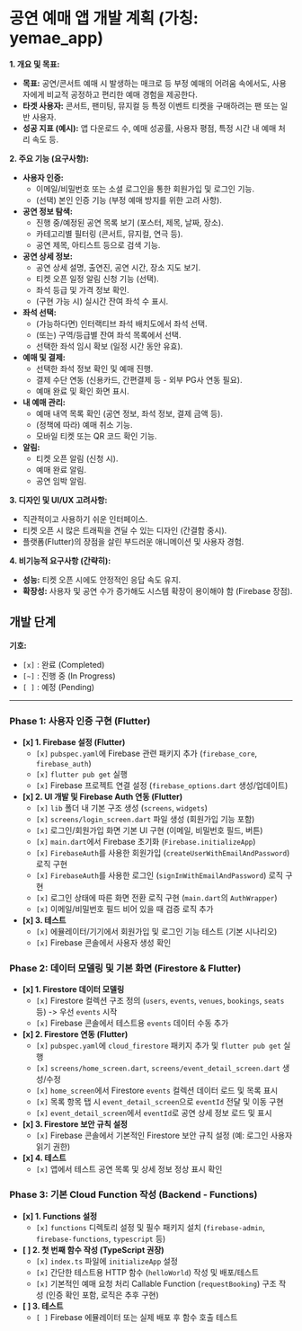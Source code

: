 # 공연 예매 앱 개발 계획 (가칭: yemae_app)

**1. 개요 및 목표:**
*   **목표:** 공연/콘서트 예매 시 발생하는 매크로 등 부정 예매의 어려움 속에서도, 사용자에게 비교적 공정하고 편리한 예매 경험을 제공한다.
*   **타겟 사용자:** 콘서트, 팬미팅, 뮤지컬 등 특정 이벤트 티켓을 구매하려는 팬 또는 일반 사용자.
*   **성공 지표 (예시):** 앱 다운로드 수, 예매 성공률, 사용자 평점, 특정 시간 내 예매 처리 속도 등.

**2. 주요 기능 (요구사항):**
*   **사용자 인증:**
    *   이메일/비밀번호 또는 소셜 로그인을 통한 회원가입 및 로그인 기능.
    *   (선택) 본인 인증 기능 (부정 예매 방지를 위한 고려 사항).
*   **공연 정보 탐색:**
    *   진행 중/예정된 공연 목록 보기 (포스터, 제목, 날짜, 장소).
    *   카테고리별 필터링 (콘서트, 뮤지컬, 연극 등).
    *   공연 제목, 아티스트 등으로 검색 기능.
*   **공연 상세 정보:**
    *   공연 상세 설명, 출연진, 공연 시간, 장소 지도 보기.
    *   티켓 오픈 일정 알림 신청 기능 (선택).
    *   좌석 등급 및 가격 정보 확인.
    *   (구현 가능 시) 실시간 잔여 좌석 수 표시.
*   **좌석 선택:**
    *   (가능하다면) 인터랙티브 좌석 배치도에서 좌석 선택.
    *   (또는) 구역/등급별 잔여 좌석 목록에서 선택.
    *   선택한 좌석 임시 확보 (일정 시간 동안 유효).
*   **예매 및 결제:**
    *   선택한 좌석 정보 확인 및 예매 진행.
    *   결제 수단 연동 (신용카드, 간편결제 등 - 외부 PG사 연동 필요).
    *   예매 완료 및 확인 화면 표시.
*   **내 예매 관리:**
    *   예매 내역 목록 확인 (공연 정보, 좌석 정보, 결제 금액 등).
    *   (정책에 따라) 예매 취소 기능.
    *   모바일 티켓 또는 QR 코드 확인 기능.
*   **알림:**
    *   티켓 오픈 알림 (신청 시).
    *   예매 완료 알림.
    *   공연 임박 알림.

**3. 디자인 및 UI/UX 고려사항:**
*   직관적이고 사용하기 쉬운 인터페이스.
*   티켓 오픈 시 많은 트래픽을 견딜 수 있는 디자인 (간결함 중시).
*   플랫폼(Flutter)의 장점을 살린 부드러운 애니메이션 및 사용자 경험.

**4. 비기능적 요구사항 (간략히):**
*   **성능:** 티켓 오픈 시에도 안정적인 응답 속도 유지.
*   **확장성:** 사용자 및 공연 수가 증가해도 시스템 확장이 용이해야 함 (Firebase 장점).

## 개발 단계

**기호:**
*   `[x]` : 완료 (Completed)
*   `[~]` : 진행 중 (In Progress)
*   `[ ]` : 예정 (Pending)

---

### Phase 1: 사용자 인증 구현 (Flutter)

*   **[x] 1. Firebase 설정 (Flutter)**
    *   `[x]` `pubspec.yaml`에 Firebase 관련 패키지 추가 (`firebase_core`, `firebase_auth`)
    *   `[x]` `flutter pub get` 실행
    *   `[x]` Firebase 프로젝트 연결 설정 (`firebase_options.dart` 생성/업데이트)
*   **[x] 2. UI 개발 및 Firebase Auth 연동 (Flutter)**
    *   `[x]` `lib` 폴더 내 기본 구조 생성 (`screens`, `widgets`)
    *   `[x]` `screens/login_screen.dart` 파일 생성 (회원가입 기능 포함)
    *   `[x]` 로그인/회원가입 화면 기본 UI 구현 (이메일, 비밀번호 필드, 버튼)
    *   `[x]` `main.dart`에서 Firebase 초기화 (`Firebase.initializeApp`)
    *   `[x]` `FirebaseAuth`를 사용한 회원가입 (`createUserWithEmailAndPassword`) 로직 구현
    *   `[x]` `FirebaseAuth`를 사용한 로그인 (`signInWithEmailAndPassword`) 로직 구현
    *   `[x]` 로그인 상태에 따른 화면 전환 로직 구현 (`main.dart`의 `AuthWrapper`)
    *   `[x]` 이메일/비밀번호 필드 비어 있을 때 검증 로직 추가
*   **[x] 3. 테스트**
    *   `[x]` 에뮬레이터/기기에서 회원가입 및 로그인 기능 테스트 (기본 시나리오)
    *   `[x]` Firebase 콘솔에서 사용자 생성 확인

### Phase 2: 데이터 모델링 및 기본 화면 (Firestore & Flutter)

*   **[x] 1. Firestore 데이터 모델링**
    *   `[x]` Firestore 컬렉션 구조 정의 (`users`, `events`, `venues`, `bookings`, `seats` 등) -> 우선 `events` 시작
    *   `[x]` Firebase 콘솔에서 테스트용 `events` 데이터 수동 추가
*   **[x] 2. Firestore 연동 (Flutter)**
    *   `[x]` `pubspec.yaml`에 `cloud_firestore` 패키지 추가 및 `flutter pub get` 실행
    *   `[x]` `screens/home_screen.dart`, `screens/event_detail_screen.dart` 생성/수정
    *   `[x]` `home_screen`에서 Firestore `events` 컬렉션 데이터 로드 및 목록 표시
    *   `[x]` 목록 항목 탭 시 `event_detail_screen`으로 `eventId` 전달 및 이동 구현
    *   `[x]` `event_detail_screen`에서 `eventId`로 공연 상세 정보 로드 및 표시
*   **[x] 3. Firestore 보안 규칙 설정**
    *   `[x]` Firebase 콘솔에서 기본적인 Firestore 보안 규칙 설정 (예: 로그인 사용자 읽기 권한)
*   **[x] 4. 테스트**
    *   `[x]` 앱에서 테스트 공연 목록 및 상세 정보 정상 표시 확인

### Phase 3: 기본 Cloud Function 작성 (Backend - Functions)

*   **[x] 1. Functions 설정**
    *   `[x]` `functions` 디렉토리 설정 및 필수 패키지 설치 (`firebase-admin`, `firebase-functions`, `typescript` 등)
*   **[ ] 2. 첫 번째 함수 작성 (TypeScript 권장)**
    *   `[x]` `index.ts` 파일에 `initializeApp` 설정
    *   `[x]` 간단한 테스트용 HTTP 함수 (`helloWorld`) 작성 및 배포/테스트
    *   `[x]` 기본적인 예매 요청 처리 Callable Function (`requestBooking`) 구조 작성 (인증 확인 포함, 로직은 추후 구현)
*   **[ ] 3. 테스트**
    *   `[ ]` Firebase 에뮬레이터 또는 실제 배포 후 함수 호출 테스트
